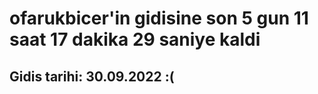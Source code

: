 # ofarukbicer'in gidisine son 5 gun 11 saat 17 dakika 29 saniye kaldi

## Gidis tarihi: 30.09.2022 :(